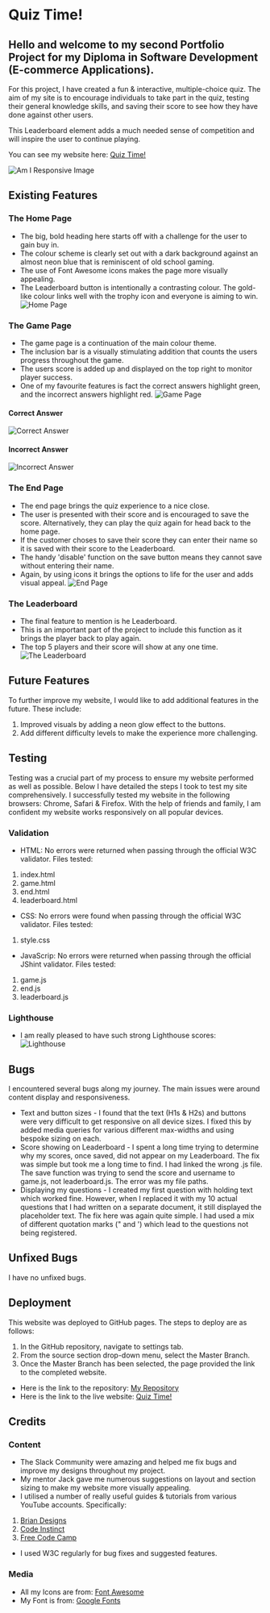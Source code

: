 # Quiz Time!

## Hello and welcome to my second Portfolio Project for my Diploma in Software Development (E-commerce Applications). 

For this project, I have created a fun & interactive, multiple-choice quiz. The aim of my site is to encourage individuals to take part in the quiz, testing their general knowledge skills, and saving their score to see how they have done against other users. 

This Leaderboard element adds a much needed sense of competition and will inspire the user to continue playing.

You can see my website here: [Quiz Time!](https://jakepennell.github.io/quiz-time/)

![Am I Responsive Image](https://github.com/JakePennell/quiz-time/blob/main/assets/images/quiz-time-amiresponsive.jpeg)

## Existing Features

### The Home Page
- The big, bold heading here starts off with a challenge for the user to gain buy in. 
- The colour scheme is clearly set out with a dark background against an almost neon blue that is reminiscent of old school gaming.
- The use of Font Awesome icons makes the page more visually appealing.
- The Leaderboard button is intentionally a contrasting colour. The gold-like colour links well with the trophy icon and everyone is aiming to win.
![Home Page](https://github.com/JakePennell/quiz-time/blob/main/assets/images/home-page.jpeg)

### The Game Page
- The game page is a continuation of the main colour theme. 
- The inclusion bar is a visually stimulating addition that counts the users progress throughout the game.
- The users score is added up and displayed on the top right to monitor player success.
- One of my favourite features is fact the correct answers highlight green, and the incorrect answers highlight red. 
![Game Page](https://github.com/JakePennell/quiz-time/blob/main/assets/images/game-page.jpeg)
#### Correct Answer
![Correct Answer](https://github.com/JakePennell/quiz-time/blob/main/assets/images/correct-answer.jpeg)
#### Incorrect Answer
![Incorrect Answer](https://github.com/JakePennell/quiz-time/blob/main/assets/images/incorrect-answer.jpeg)

### The End Page
- The end page brings the quiz experience to a nice close. 
- The user is presented with their score and is encouraged to save the score. Alternatively, they can play the quiz again for head back to the home page.
- If the customer choses to save their score they can enter their name so it is saved with their score to the Leaderboard.
- The handy 'disable' function on the save button means they cannot save without entering their name. 
- Again, by using icons it brings the options to life for the user and adds visual appeal. 
![End Page](https://github.com/JakePennell/quiz-time/blob/main/assets/images/end-page.jpeg)

### The Leaderboard
- The final feature to mention is he Leaderboard.
- This is an important part of the project to include this function as it brings the player back to play again. 
- The top 5 players and their score will show at any one time. 
![The Leaderboard](https://github.com/JakePennell/quiz-time/blob/main/assets/images/leaderboard.jpeg)


## Future Features

To further improve my website, I would like to add additional features in the future. These include:
1. Improved visuals by adding a neon glow effect to the buttons.
2. Add different difficulty levels to make the experience more challenging.

## Testing

Testing was a crucial part of my process to ensure my website performed as well as possible. Below I have detailed the steps I took to test my site comprehensively. I successfully tested my website in the following browsers: Chrome, Safari & Firefox. With the help of friends and family, I am confident my website works responsively on all popular devices. 

### Validation
- HTML: No errors were returned when passing through the official W3C validator. Files tested:
1. index.html
2. game.html
3. end.html
4. leaderboard.html
- CSS: No errors were found when passing through the official W3C validator. Files tested:
1. style.css
- JavaScrip: No errors were returned when passing through the official JShint validator. Files tested:
1. game.js
2. end.js
3. leaderboard.js

### Lighthouse
- I am really pleased to have such strong Lighthouse scores:
![Lighthouse](https://github.com/JakePennell/quiz-time/blob/main/assets/images/quiz-time-lighthouse.jpeg)

## Bugs

I encountered several bugs along my journey. The main issues were around content display and responsiveness.
- Text and button sizes - I found that the text (H1s & H2s) and buttons were very difficult to get responsive on all device sizes. I fixed this by added media queries for various different max-widths and using bespoke sizing on each. 
- Score showing on Leaderboard - I spent a long time trying to determine why my scores, once saved, did not appear on my Leaderboard. The fix was simple but took me a long time to find. I had linked the wrong .js file. The save function was trying to send the score and username to game.js, not leaderboard.js. The error was my file paths. 
- Displaying my questions - I created my first question with holding text which worked fine. However, when I replaced it with my 10 actual questions that I had written on a separate document, it still displayed the placeholder text. The fix here was again quite simple. I had used a mix of different quotation marks (" and ') which lead to the questions not being registered.

## Unfixed Bugs

I have no unfixed bugs. 

## Deployment 

This website was deployed to GitHub pages. The steps to deploy are as follows:

1. In the GitHub repository, navigate to settings tab.
2. From the source section drop-down menu, select the Master Branch.
3. Once the Master Branch has been selected, the page provided the link to the completed website.

- Here is the link to the repository: [My Repository](https://github.com/JakePennell/quiz-time)
- Here is the link to the live website: [Quiz Time!](https://jakepennell.github.io/quiz-time/)

## Credits

### Content
- The Slack Community were amazing and helped me fix bugs and improve my designs throughout my project.
- My mentor Jack gave me numerous suggestions on layout and section sizing to make my website more visually appealing. 
- I utilised a number of really useful guides & tutorials from various YouTube accounts. Specifically:
1. [Brian Designs](https://www.youtube.com/channel/UCsKsymTY_4BYR-wytLjex7A)
2. [Code Instinct](https://www.youtube.com/c/CodeInstinct)
3. [Free Code Camp](https://www.youtube.com/c/Freecodecamp)
- I used W3C regularly for bug fixes and suggested features.

### Media
- All my Icons are from: [Font Awesome](https://fontawesome.com/)
- My Font is from: [Google Fonts](https://fonts.google.com/)
